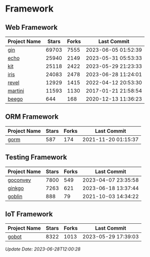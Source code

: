 # Framework

## Web Framework
| Project Name | Stars | Forks | Last Commit |
| ------------ | ----- | ----- | ----------- |
| [gin](https://github.com/gin-gonic/gin) | 69703 | 7555 | 2023-06-05 01:52:39 |
| [echo](https://github.com/labstack/echo) | 25940 | 2149 | 2023-05-31 05:53:33 |
| [kit](https://github.com/go-kit/kit) | 25118 | 2422 | 2023-05-29 21:23:33 |
| [iris](https://github.com/kataras/iris) | 24083 | 2478 | 2023-06-28 11:24:01 |
| [revel](https://github.com/revel/revel) | 12929 | 1415 | 2022-04-12 20:53:30 |
| [martini](https://github.com/go-martini/martini) | 11593 | 1130 | 2017-01-21 21:58:54 |
| [beego](https://github.com/astaxie/beego) | 644 | 168 | 2020-12-13 11:36:23 |

## ORM Framework
| Project Name | Stars | Forks | Last Commit |
| ------------ | ----- | ----- | ----------- |
| [gorm](https://github.com/jinzhu/gorm) | 587 | 174 | 2021-11-20 01:15:37 |

## Testing Framework
| Project Name | Stars | Forks | Last Commit |
| ------------ | ----- | ----- | ----------- |
| [goconvey](https://github.com/smartystreets/goconvey) | 7800 | 549 | 2023-04-07 23:35:58 |
| [ginkgo](https://github.com/onsi/ginkgo) | 7263 | 621 | 2023-06-18 13:37:44 |
| [goblin](https://github.com/franela/goblin) | 888 | 79 | 2021-10-03 14:34:22 |

## IoT Framework
| Project Name | Stars | Forks | Last Commit |
| ------------ | ----- | ----- | ----------- |
| [gobot](https://github.com/hybridgroup/gobot) | 8322 | 1013 | 2023-05-29 17:39:03 |

*Update Date: 2023-06-28T12:00:28*